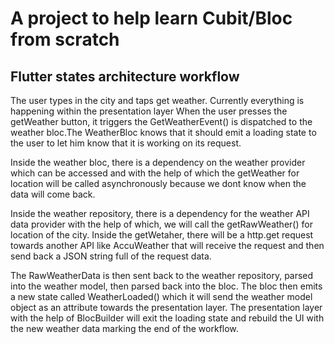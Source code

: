 # A project to help learn Cubit/Bloc from scratch

## Flutter states architecture workflow

The user types in the city and taps get weather. Currently everything is happening within the presentation layer
When the user presses the getWeather button, it triggers the GetWeatherEvent() is dispatched to the weather bloc.The WeatherBloc knows that it should emit a loading state to the user to let him know that it is working on its request.

Inside the weather bloc, there is a dependency on the weather provider which can be accessed and with the help of which the getWeather for location will be called asynchronously because we dont know when the data will come back.

Inside the weather repository, there is a dependency for the weather API data provider with the help of which, we will call the getRawWeather() for location of the city. Inside the getWetaher, there will be a http.get request towards another API like AccuWeather that will receive the request and then send back a JSON string full of the request data. 

The RawWeatherData is then sent back to the weather repository, parsed into the weather model, then parsed back into the bloc. The bloc then emits a new state called WeatherLoaded() which it will send the weather model object as an attribute towards the presentation layer. The presentation layer with the help of BlocBuilder will exit the loading state and rebuild the UI with the new weather data marking the end of the workflow.

